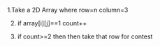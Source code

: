 1.Take a 2D Array where
  row=n
  column=3


2. if array[i][j]==1
   count++



3. if count>=2 then
   then take that row for contest